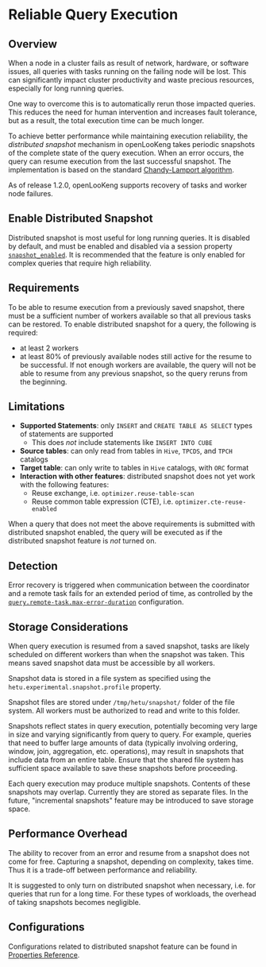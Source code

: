 
# Reliable Query Execution

## Overview

When a node in a cluster fails as result of network, hardware, or software issues, all queries with tasks running on the failing node will be lost. This can significantly impact cluster productivity and waste precious resources, especially for long running queries.

One way to overcome this is to automatically rerun those impacted queries. This reduces the need for human intervention and increases fault tolerance, but as a result, the total execution time can be much longer.

To achieve better performance while maintaining execution reliability, the *distributed snapshot* mechanism in openLooKeng takes periodic snapshots of the complete state of the query execution. When an error occurs, the query can resume execution from the last successful snapshot. The implementation is based on the standard [Chandy-Lamport algorithm](https://en.wikipedia.org/wiki/Chandy%E2%80%93Lamport_algorithm).

As of release 1.2.0, openLooKeng supports recovery of tasks and worker node failures.

## Enable Distributed Snapshot

Distributed snapshot is most useful for long running queries. It is disabled by default, and must be enabled and disabled via a session property [`snapshot_enabled`](properties.md#snapshot_enabled). It is recommended that the feature is only enabled for complex queries that require high reliability.

## Requirements

To be able to resume execution from a previously saved snapshot, there must be a sufficient number of workers available so that all previous tasks can be restored. To enable distributed snapshot for a query, the following is required:
- at least 2 workers
- at least 80% of previously available nodes still active for the resume to be successful. If not enough workers are available, the query will not be able to resume from any previous snapshot, so the query reruns from the beginning.

## Limitations

- **Supported Statements**: only `INSERT` and `CREATE TABLE AS SELECT` types of statements are supported
   - This does *not* include statements like `INSERT INTO CUBE`
- **Source tables**: can only read from tables in `Hive`, `TPCDS`, and `TPCH` catalogs
- **Target table**: can only write to tables in `Hive` catalogs, with `ORC` format
- **Interaction with other features**: distributed snapshot does not yet work with the following features:
   - Reuse exchange, i.e. `optimizer.reuse-table-scan`
   - Reuse common table expression (CTE), i.e. `optimizer.cte-reuse-enabled`

When a query that does not meet the above requirements is submitted with distributed snapshot enabled, the query will be executed as if the distributed snapshot feature is _not_ turned on.

## Detection

Error recovery is triggered when communication between the coordinator and a remote task fails for an extended period of time, as controlled by the [`query.remote-task.max-error-duration`](properties.md#queryremote-taskmax-error-duration) configuration.

## Storage Considerations

When query execution is resumed from a saved snapshot, tasks are likely scheduled on different workers than when the snapshot was taken. This means saved snapshot data must be accessible by all workers.

Snapshot data is stored in a file system as specified using the `hetu.experimental.snapshot.profile` property.

Snapshot files are stored under `/tmp/hetu/snapshot/` folder of the file system. All workers must be authorized to read and write to this folder.

Snapshots reflect states in query execution, potentially becoming very large in size and varying significantly from query to query. For example, queries that need to buffer large amounts of data (typically involving ordering, window, join, aggregation, etc. operations), may result in snapshots that include data from an entire table. Ensure that the shared file system has sufficient space available to save these snapshots before proceeding.

Each query execution may produce multiple snapshots. Contents of these snapshots may overlap. Currently they are stored as separate files. In the future, "incremental snapshots" feature may be introduced to save storage space.

## Performance Overhead

The ability to recover from an error and resume from a snapshot does not come for free. Capturing a snapshot, depending on complexity, takes time. Thus it is a trade-off between performance and reliability.

It is suggested to only turn on distributed snapshot when necessary, i.e. for queries that run for a long time. For these types of workloads, the overhead of taking snapshots becomes negligible.

## Configurations

Configurations related to distributed snapshot feature can be found in [Properties Reference](properties.md#distributed-snapshot).
